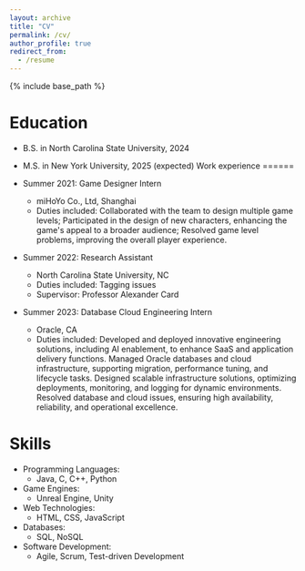 ```yaml
---
layout: archive
title: "CV"
permalink: /cv/
author_profile: true
redirect_from:
  - /resume
---
```


{% include base_path %}

Education
======
* B.S. in North Carolina State University, 2024
* M.S. in New York University, 2025 (expected)
Work experience
======
* Summer 2021: Game Designer Intern
  * miHoYo Co., Ltd, Shanghai
  * Duties included: Collaborated with the team to design multiple game levels; Participated in the design of new characters, enhancing the game's appeal to a broader audience; Resolved game level problems, improving the overall player experience.

* Summer 2022: Research Assistant
  * North Carolina State University, NC
  * Duties included: Tagging issues
  * Supervisor: Professor Alexander Card
  
* Summer 2023: Database Cloud Engineering Intern
  * Oracle, CA
  * Duties included: Developed and deployed innovative engineering solutions, including AI enablement, to enhance SaaS and application delivery functions.
Managed Oracle databases and cloud infrastructure, supporting migration, performance tuning, and lifecycle tasks.
Designed scalable infrastructure solutions, optimizing deployments, monitoring, and logging for dynamic environments.
Resolved database and cloud issues, ensuring high availability, reliability, and operational excellence.

 
Skills
======
* Programming Languages:  
  * Java, C, C++, Python
* Game Engines:
  * Unreal Engine, Unity
* Web Technologies:
  * HTML, CSS, JavaScript
* Databases:
  * SQL, NoSQL
* Software Development:
  * Agile, Scrum, Test-driven Development